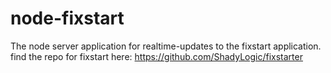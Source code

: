 # node-fixstart

The node server application for realtime-updates to the fixstart application.
find the repo for fixstart here: https://github.com/ShadyLogic/fixstarter
